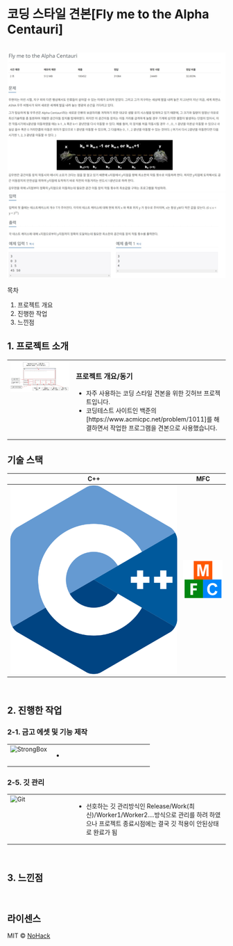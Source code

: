 # 코딩 스타일 견본[Fly me to the Alpha Centauri]

<p align="center">
  <br>
  <img src="./images/common/SolvedTarget_1.jpg">
  <img src="./images/common/SolvedTarget_2.jpg">
  <br>
</p>

목차

1. 프로젝트 개요
2. 진행한 작업
3. 느낀점

## 1. 프로젝트 소개

<table>
  <tr>
    <td style="width: 30%; vertical-align: top;">
      <img src="./images/common/ProgramData.jpg" alt="" style="width: 100%;">
    </td>
    <td style="width: 70%; vertical-align: top; text-align: left;">
      <h3>프로젝트 개요/동기</h3>
      <ul>
        <li>자주 사용하는 코딩 스타일 견본을 위한 깃허브 프로젝트입니다.</li>
        <li>코딩테스트 사이트인 백준의 [https://www.acmicpc.net/problem/1011]를 해결하면서 작업한 프로그램을 견본으로 사용했습니다.</li>
      </ul>
    </td>
  </tr>
</table>

## 기술 스택

|	C++	    |   MFC   |
|:------: |:------: |
|![c++]   | ![mfc]  |

<br>

## 2. 진행한 작업



### 2-1. 금고 에셋 및 기능 제작
<table>
  <tr>
    <td style="width: 30%; vertical-align: top;">
      <img src="./images/common/StrongBox.jpg" alt="StrongBox" style="width: 100%;">
    </td>
    <td style="width: 70%; vertical-align: top; text-align: left;">
      <ul>
        <li></li>
      </ul>
    </td>
  </tr>
</table>


### 2-5. 깃 관리
<table>
  <tr>
    <td style="width: 30%; vertical-align: top;">
      <img src="./images/common/Git.jpg" alt="Git" style="width: 100%;">
    </td>
    <td style="width: 70%; vertical-align: top; text-align: left;">
      <ul>
        <li>선호하는 깃 관리방식인 Release/Work(최신)/Worker1/Worker2....방식으로 관리를 하려 하였으나 프로젝트 종료시점에는 결국 깃 적용이 안된상태로 완료가 됨</li>
      </ul>
    </td>
  </tr>
</table>

<br>

## 3. 느낀점


<p align="justify">

</p>

<br>

## 라이센스

MIT &copy; [NoHack](mailto:lbjp114@gmail.com)

<!-- Stack Icon Refernces -->

[git]: /images/stack/Git.svg
[github]: /images/stack/GithubDesktop.svg
[ue]: /images/stack/UnrealEngine.svg
[bd]: /images/stack/Blender.svg
[c++]: /images/stack/C++.svg
[mfc]: /images/stack/Microsoft_Foundation_Class.svg
